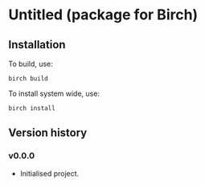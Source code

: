 # Untitled (package for Birch)

## Installation

To build, use:

    birch build
    
To install system wide, use:

    birch install


## Version history

### v0.0.0

* Initialised project.
